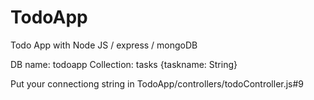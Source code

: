 # TodoApp
Todo App with Node JS / express / mongoDB

DB name: todoapp
Collection: tasks {taskname: String}

Put your connectiong string in TodoApp/controllers/todoController.js#9

